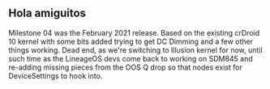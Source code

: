 ## Hola amiguitos

Milestone 04 was the February 2021 release. Based on the existing crDroid 10 kernel with some bits added trying to get DC Dimming and a few other things working. Dead end, as we're switching to Illusion kernel for now, until such time as the LineageOS devs come back to working on SDM845 and re-adding missing pieces from the OOS Q drop so that nodes exist for DeviceSettings to hook into. 
